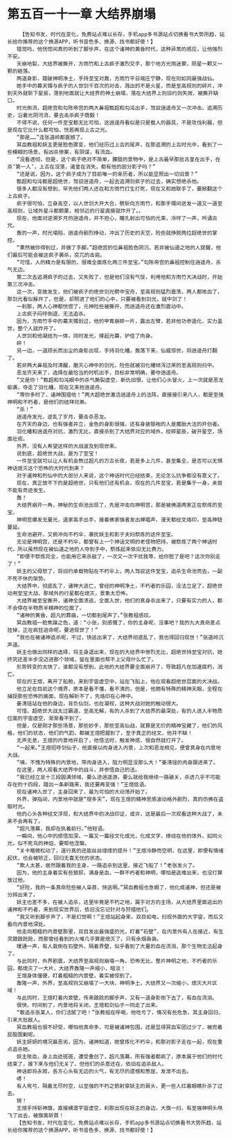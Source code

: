 # 第五百一十一章 大结界崩塌
        【告知书友，时代在变化，免费站点难以长存，手机app多书源站点切换看书大势所趋，站长给你推荐的这个换源APP，听书音色多、换源、找书都好使！】
       错觉吗，他恍惚间真的听到了脚步声，在这个诸神的黄昏时代，这种异常的感应，让他强烈不安。
       天崩地裂，大结界被撕开，方雨竹和上古疯子激烈交手，那个地方光雨迷蒙，陨星一颗又一颗的砸落。
       两道身影，踏破神明净土，手持至宝对轰，方雨竹平日端庄宁静，现在则如同最强战仙。
       她手中的幕天镯与疯子的人世剑千百次的对击，溅出的不是火星，而是至高规则的碎片，冲到天外就斩下星辰，落到地面就让大结界的神土崩塌，落在大结界上则旧约则失效，被撕开缺口。
       时光倒流，超绝宫和勾陈帝宫的两大鼻祖甄超和勾沌出手，驾驭逍遥舟又一次冲击，追溯历史，沿着光阴河流，要去击杀疯子商毅！
       不得不说，任何一件至宝都无比可怕，这逍遥舟看似是只是载人的器具，不是攻伐利器，但是现在它比什么都可怕，恍若再现上古之光。
       “那是……”连张道岭都震撼了。
       冥血教祖和妖主更是脸色骤变，他们经历过上古的尾声，在那追溯的上古时光中，看到了一些模糊的场景，有凶杀惨案，有阴谋，有流血。
       “没看透彻，但是，这个疯子绝对不简单，朦胧的景物中，是上古最早那批古皇在出手，在杀‘第一人’，上古在没落，诸皇在消失，都有他的部分影子吗？”
       “还是说，因为，这个疯子成为了目前唯一的亲历者，所以能显照出一切旧景？”
       甄超和勾沌都是超绝世，驾驭逍遥舟，一起去追溯剑疯子的过去，确实想绝杀他。
       很多人都没有想到，早先他们两人还在和方雨竹打生打死，现在又和她联手了，要掀翻这个上古疯子。
       疯子很可怕，立身高空，以人世剑大开大合，劈斩向方雨竹，和那手镯间迸发一道又一道至高规则，让域外星斗都颤栗，相邻近的行星直接就炸开了。。
       现在，他面对逆溯岁月的逍遥舟，并不担心，瞳孔射出可怕的光束，冷哼了一声，吟诵古咒。
       轰的一声，时光塌陷，逍遥舟剧烈挣动，冲出了历史的天空，险些就挣脱两位超绝世的掌控。
       “果然被你得到过，并做了手脚。”超绝宫的位鼻祖脸色阴沉，若非被仙道之地的人提醒，他们最后可能会被这疯子袭杀，突兀的击毙。
       “可惜，人的精力是有限的，很难全面炼化两三件至宝。”勾陈帝宫的鼻祖控制住逍遥舟，杀气无边。
       第二次去追溯疯子的过去，又失败了，但是他们没有气馁，利用他和方雨竹大决战时，开始第三次冲击。
       这一次，变故发生，他们被疯子的绝世剑光劈中宝舟，至高规则猛烈震荡，两人都咳血了，那剑光看似躲开了，但是，却照进了他们的心中，只要被看到剑光，就中剑了！
       一刹那，两人心神都恍惚了，元神险些被撕开，而逍遥舟还在激烈震动中。
       上古疯子闷哼倒退，无法追杀。
       因为，方雨竹手中的幕天镯划过，他的甲胄崩碎一片，露出左臂，若非他功参造化，实力盖世，整个人就炸开了。
       人世剑和他凝结为一体，同时发光，撑起光幕，护住了肉身。
       砰！
       另一边，一道颀长而出尘的身影出现，手持羽化幡，轰落下来，仙威惊世，将逍遥舟打翻了。
       若非两大鼻祖及时清醒，磨灭心神中的剑光，险些就被羽化幡倾泻过来的至高规则扫中。
       恶龙齐天来了，选择在最恰当的时机出手，目标非常明确，要夺逍遥舟。
       “又是你！”甄超和勾沌眼中的杀气撕裂虚空，新仇旧恨，让他们心头冒火，上一次就是恶龙偷袭，夺走了羽化幡，现在又来抢逍遥舟。
       “等你多时了，诸神围猎他！”两大超绝世激活逍遥舟上的法阵，直接接引来八人，都是至强神明和不朽者，是他们的结拜兄弟。
       “杀！”
       逍遥舟发光，逆乱了岁月，要击杀恶龙。
       在齐天的身边，也有强者并立，金色的身影很强，还有身披银袍的人是魔胎大法的开创者。
       羽化幡和逍遥舟对抗，激烈无比，直接杀到了大结界对应的域外，绞碎星辰，破开星空，场面壮观。
       外界，没有人希望这样的大战波及到现世来。
       说到底，超绝世大战，是为了至宝！
       一件至宝就可以让人有机会熬过超凡的万古长夜，若是多上几件，甚至集全，是否可以无惧神话熄灭这个恐怖的大时代到来？
       对于诸神和列仙中的大部分人来说，这个神话时代已经结束，无论怎么抗争都没有意义了。
       现在，真正放不下的是超绝世，只有他们还有机会，现在的几件至宝，若是集于一身，未尝不能有奇迹发生。
       轰！
       大结界崩开一角，神秘的生命池出现了，先是冲击向神明宫，那是被佛道两家正在祭炼的至宝。
       神明宫爆发无量光，道家高手出手，接着佛家强者发出禅唱声，漫天都经文烙印，至高神链蔓延。
       生命池避开，又俯冲向不朽伞，袭扰妖主和影子夫妇祭炼的这件至宝。
       无论是神明宫，还是不朽伞，都曾有上一个神话文明的老怪物把持，被祭炼了两个神话时代，所以虽然现在被仙道之地的人夺到手中，祭炼起来依旧无比费力。
       “即便不祭炼完全，也能用它来杀敌了，一次又一次干扰我等，给你脸了是吧？这次你别走了！”
       妖主的父母怒了，将旧约承载物贴在不朽伞上，两人驾驭这件至宝，追杀生命池而去，一副不死不休的架势。
       大结界中，彻底乱了，诸神大逃亡，曾经的神明净土，不朽者的乐园，没法立足了，超绝世动用至宝大战，那域外的行星都在熄灭，景象太恐怖。
       大结界被至宝撕开，诸神全面溃逃，全面入世，他们的真身杀出来了，只要有实力的人，都不会停在半物质半精神的位面了。
       “诸神的黄昏，超凡的葬曲，一切都到尾声了。”张教祖感叹。
       冥血教祖一脸焦躁之色，道：“小张，别感慨了，你的主身呢，没事吧？我的九大真命差点挂掉，正在疯狂逃命呢，要进现世了！”
       “我也在被诸神追杀呢，不过，快逃出来了，大结界彻底乱了，我也得回归现世！”张道岭沉声道。
       妖主也做出同样的选择，将主身退出来，现在的大结界中惨烈无比，超绝世持至宝对抗，她终究还差半步没迈进那个领域，留在里面也帮不上父母什么忙了。
       形势转变的太快了，谁都没有想到，此地的大结界要全面崩开了，导致超凡在加速腐朽，消亡。
       现在的王煊，离开了船舱，来到宇宙虚空中，站在飞船上，他在观看超绝世层面的大决战。
       他立足在目前这个境界，原本是看不懂，看不清的，但是，他拥有特殊的精神天眼，全程在捕捉那些恐怖的画面，现在解析不了，先烙印在心神中。
       姜清瑶站在他的身边，背负仙剑，也在凝视，这种大战对她的触动很大。
       可惜，超绝世大战太过霸道，至高无解，有的人杀到了大结界的最深处，有的人进入半物质位面的宇宙虚空，渐渐看不到了。
       但是，仅是刚才那些场景，那些妙手，那些至高仙战，就算是无价的精神宝藏了，他们的风格，他们的状态，他们的气韵，都被王煊把握到了，至于真正的经文，他并不缺！
       无声无息，王煊的内景地开启了，他悟法时，触发神感，很自然就打开了。
       “一起来。”王煊招呼剑仙子，他直接以肉身进入内景，上次和恶龙相见，便曾真身在内景地大战。
       “咦，不愧为特殊的内景地，带肉身进入，阻力明显没那么大！”姜清瑶的肉身跟进来了。
       在这里，两人观看大结界中的战斗，并参悟自己的法。
       “我已经立足十三段圆满领域，要么进逍遥游，要么就给我继续一路破关，杀进几乎不可能存在的十四段，踏出一条新路来，我还要再变强！”王煊低语。
       现在诸神入世了，主身回来了，最为可怕的大动荡开始了。
       外界，弹指间，内景地中就是“很多天”，现在王煊的精神思感波动格外剧烈，真的仿佛在盗取时光。
       他的心头各种经文浮现，和大结界中的决战印证，或许，这是最后一次观看这种大战了，未来不会再有了。
       “超凡落幕，我却在执着前行。”他轻语。
       一瞬间，他心中的感悟加深，一篇又一篇经文化成光，化成文字，缭绕在他的体外，如同火光，似不死鸟的神焰，要帮他涅槃。
       “关卡略微松动了，道行真的还能丝丝缕缕的提升！”王煊冷静而空明，在这里，即便有情绪起伏，也会被矫正，回归无喜无忧的状态。
       “欺人太甚，居然跟着我的主身，一路追杀到这里，接近飞船了！”老张发火了。
       因为，他的主身着实有些狼狈，满身是血，一群不朽者和神明，哪怕是逃难出来，也没打算放过他。
       “好险，我的一条真命险些被人枭首，快逃啊。”冥血教祖也急眼了，他化成诸神，但还是被分辨出来了。
       妖主也差不多，在被人追杀，这里毕竟是不朽之地，属于对方的主场，从大结界里面逃出的诸神和不朽者，来到现实世界后，依旧没忘记针对与狩猎他们。
       “我又听到脚步声了，不是幻觉啊！”王煊站起身来，双目如电，扫视外面的大宇宙，而后又看向内景地深处。
       他走向粗糙的内景壁那里，双目发出最强盛的光，盯着“石壁”，在内景外有人在接近，有生灵踉踉跄跄，而那曾经看到的火堆几乎算是熄灭了，只有余烟袅袅。
       噗通一声，有人栽倒在石壁外，隔着界壁，似乎看到了大量的血在流淌，那个生物无法起身了。
       与此同时，外界剧震，大结界至高规则崩塌一角，恐怖无比，整片神明之地，不朽者的乐园，都熄灭了一大片，大结界轰隆一声缩小，暗淡！
       王煊身体僵硬，盯着粗糙的内景壁，着实被惊到了。
       轰隆一声，外界，至高规则又崩塌了一大块，神明净土，大结界又一次缩小，熄灭大片区域！
       与此同时，王煊盯着内景壁，传来踉跄的脚步声，又有一道身影倒下去了，有血在流淌。
       很快，时间到了，内景地将关闭，王煊和剑仙子一同走了出来。
       “敢追杀张某人，你们活腻了吧！”张教祖在呼喝，他吃亏了，情况有些危急，其主身回归，引来大批敌人。
       冥血教祖也很不好受，哪怕他真命多，可是被诸神包围，还是显得冥血军团过少了，被兜着屁股围剿呢。
       妖主妍妍的境况最恶劣，因为，诸神知道，她曾炼化不朽伞，和那对影子走在一起，现在重点追杀她。
       妖主咳血，身上血迹斑斑，遭受重创了，超凡落幕，所有强者都疯了，原本属于他们的时代结束了，接下来与他们无关了，但他们的杀意还在，依旧在追杀敌人。
       神话即将永寂，各方心头有无边的火气，有无尽的遗憾和憋屈，发泄不出去。
       哧！
       有人弯弓，隔着无尽时空，以至强的不朽之箭射穿妖主的肩头，更一些人红着眼睛扑杀了过去。
       锵！
       王煊手持斩神旗，直接横渡宇宙虚空，刹那出现在妖主的身边，大旗一扫，有至强神明头颅飞了出去，被旗面斩首！
       【告知书友，时代在变化，免费站点难以长存，手机app多书源站点切换看书大势所趋，站长给你推荐的这个换源APP，听书音色多、换源、找书都好使！】